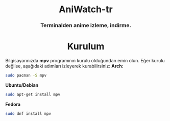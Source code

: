 <h1 align="center">
<strong> AniWatch-tr </strong>
</h1>

<h3 align="center">
    Terminalden anime izleme, indirme.
</h3>

<h1 align="center">
    <b>Kurulum</b>
</h1>


Bilgisayarınızda **mpv** programının kurulu olduğundan emin olun. Eğer kurulu değilse, aşağıdaki adımları izleyerek kurabilirsiniz:
**Arch:**
```bash
sudo pacman -S mpv
```
**Ubuntu/Debian**
```bash
sudo apt-get install mpv
```
**Fedora**
```bash
sudo dnf install mpv
```
